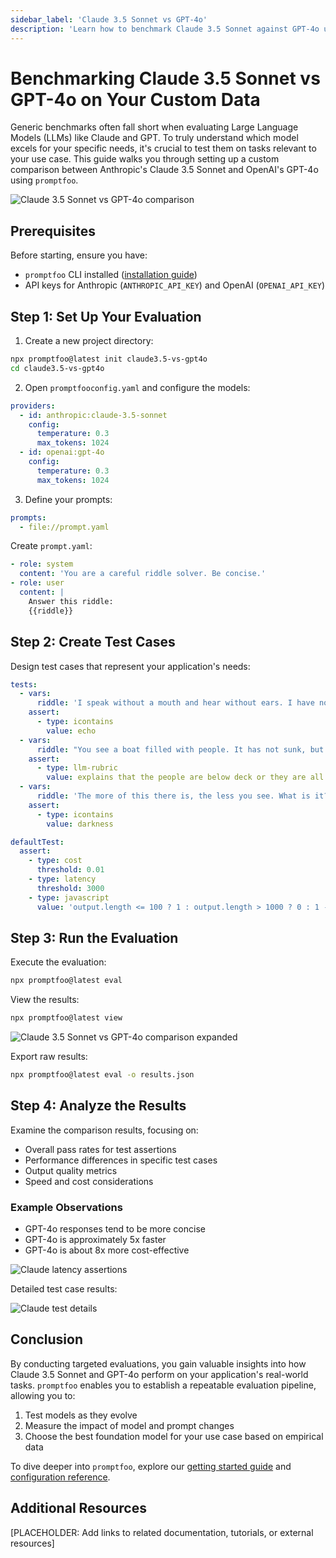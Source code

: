 ```yaml
---
sidebar_label: 'Claude 3.5 Sonnet vs GPT-4o'
description: 'Learn how to benchmark Claude 3.5 Sonnet against GPT-4o using your own data with promptfoo. Discover which model performs best for your specific use case.'
---
```


# Benchmarking Claude 3.5 Sonnet vs GPT-4o on Your Custom Data

Generic benchmarks often fall short when evaluating Large Language Models (LLMs) like Claude and GPT. To truly understand which model excels for your specific needs, it's crucial to test them on tasks relevant to your use case. This guide walks you through setting up a custom comparison between Anthropic's Claude 3.5 Sonnet and OpenAI's GPT-4o using `promptfoo`.

![Claude 3.5 Sonnet vs GPT-4o comparison](/img/docs/claude3.5-sonnet-vs-gpt4o.png)

## Prerequisites

Before starting, ensure you have:

- `promptfoo` CLI installed ([installation guide](/docs/getting-started))
- API keys for Anthropic (`ANTHROPIC_API_KEY`) and OpenAI (`OPENAI_API_KEY`)

## Step 1: Set Up Your Evaluation

1. Create a new project directory:

```sh
npx promptfoo@latest init claude3.5-vs-gpt4o
cd claude3.5-vs-gpt4o
```

2. Open `promptfooconfig.yaml` and configure the models:

```yaml
providers:
  - id: anthropic:claude-3.5-sonnet
    config:
      temperature: 0.3
      max_tokens: 1024
  - id: openai:gpt-4o
    config:
      temperature: 0.3
      max_tokens: 1024
```

3. Define your prompts:

```yaml
prompts:
  - file://prompt.yaml
```

Create `prompt.yaml`:

```yaml
- role: system
  content: 'You are a careful riddle solver. Be concise.'
- role: user
  content: |
    Answer this riddle:
    {{riddle}}
```

## Step 2: Create Test Cases

Design test cases that represent your application's needs:

```yaml
tests:
  - vars:
      riddle: 'I speak without a mouth and hear without ears. I have no body, but I come alive with wind. What am I?'
    assert:
      - type: icontains
        value: echo
  - vars:
      riddle: "You see a boat filled with people. It has not sunk, but when you look again you don't see a single person on the boat. Why?"
    assert:
      - type: llm-rubric
        value: explains that the people are below deck or they are all in a relationship
  - vars:
      riddle: 'The more of this there is, the less you see. What is it?'
    assert:
      - type: icontains
        value: darkness

defaultTest:
  assert:
    - type: cost
      threshold: 0.01
    - type: latency
      threshold: 3000
    - type: javascript
      value: 'output.length <= 100 ? 1 : output.length > 1000 ? 0 : 1 - (output.length - 100) / 900'
```

## Step 3: Run the Evaluation

Execute the evaluation:

```sh
npx promptfoo@latest eval
```

View the results:

```sh
npx promptfoo@latest view
```

![Claude 3.5 Sonnet vs GPT-4o comparison expanded](/img/docs/claude3.5-sonnet-vs-gpt4o-expanded.png)

Export raw results:

```sh
npx promptfoo@latest eval -o results.json
```

## Step 4: Analyze the Results

Examine the comparison results, focusing on:

- Overall pass rates for test assertions
- Performance differences in specific test cases
- Output quality metrics
- Speed and cost considerations

### Example Observations

- GPT-4o responses tend to be more concise
- GPT-4o is approximately 5x faster
- GPT-4o is about 8x more cost-effective

![Claude latency assertions](/img/docs/claude3.5-sonnet-vs-gpt4o-latency.png)

Detailed test case results:

![Claude test details](/img/docs/claude3.5-result-details.png)

## Conclusion

By conducting targeted evaluations, you gain valuable insights into how Claude 3.5 Sonnet and GPT-4o perform on your application's real-world tasks. `promptfoo` enables you to establish a repeatable evaluation pipeline, allowing you to:

1. Test models as they evolve
2. Measure the impact of model and prompt changes
3. Choose the best foundation model for your use case based on empirical data

To dive deeper into `promptfoo`, explore our [getting started guide](/docs/getting-started) and [configuration reference](/docs/configuration/guide).

## Additional Resources

[PLACEHOLDER: Add links to related documentation, tutorials, or external resources]
